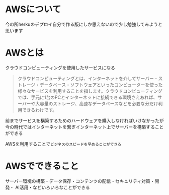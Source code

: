 # AWSについて

今の所herkuのデプロイ自分で作る版にしか思えないので少し勉強してみようと思います

# AWSとは

クラウドコンピューティングを使用したサービスになる

>クラウドコンピューティングとは、インターネットを介してサーバー・ストレージ・データベース・ソフトウェアといったコンピューターを使った様々なサービスを利用することを指します。クラウドコンピューティングでは、手元に1台のPCとインターネットに接続できる環境さえあれば、サーバーや大容量のストレージ、高速なデータベースなどを必要な分だけ利用できるわけです。


前までサービスを構築するためのハードウェアを購入しなければいけなかったが今の時代ではインターネットを繋ぎインターネット上でサーバーを構築することができる

AWSを利用することで`ビジネスのスピードを早めることができる`

# AWSでできること

サーバー環境の構築・データ保存・コンテンツの配信・セキュリティ対策・開発・ AI活用・などいろいろなことができる

